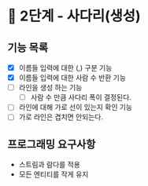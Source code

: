 # 🚀 2단계 - 사다리(생성)
## 기능 목록
- [x] 이름들 입력에 대한 (,) 구분 기능
- [x] 이름들 입력에 대한 사람 수 반환 기능
- [ ] 라인을 생성 하는 기능
  - [ ] 사람 수 만큼 사다리 폭이 결정된다.
- [ ] 라인에 대해 가로 선이 있는지 확인 기능
- [ ] 가로 라인은 겹치면 안되는다.

## 프로그래밍 요구사항
- 스트림과 람다를 적용
- 모든 엔티티를 작게 유지